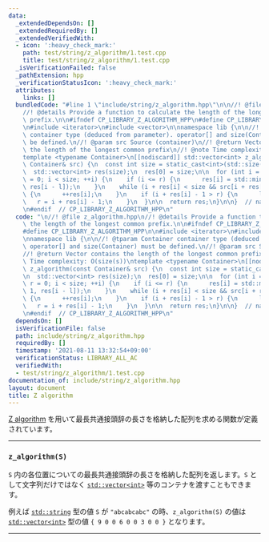 ```yaml
---
data:
  _extendedDependsOn: []
  _extendedRequiredBy: []
  _extendedVerifiedWith:
  - icon: ':heavy_check_mark:'
    path: test/string/z_algorithm/1.test.cpp
    title: test/string/z_algorithm/1.test.cpp
  _isVerificationFailed: false
  _pathExtension: hpp
  _verificationStatusIcon: ':heavy_check_mark:'
  attributes:
    links: []
  bundledCode: "#line 1 \"include/string/z_algorithm.hpp\"\n\n//! @file z_algorithm.hpp\n\
    //! @details Provide a function to calculate the length of the longest common\
    \ prefix.\n\n#ifndef CP_LIBRARY_Z_ALGORITHM_HPP\n#define CP_LIBRARY_Z_ALGORITHM_HPP\n\
    \n#include <iterator>\n#include <vector>\n\nnamespace lib {\n\n//! @tparam Container\
    \ container type (deduced from parameter). operator[] and size(Container) must\
    \ be defined.\n//! @param src Source (container)\n//! @return Vector contains\
    \ the length of the longest common prefix\n//! @note Time complexity: O(size(s))\n\
    template <typename Container>\n[[nodiscard]] std::vector<int> z_algorithm(const\
    \ Container& src) {\n  const int size = static_cast<int>(std::size(src));\n\n\
    \  std::vector<int> res(size);\n  res[0] = size;\n\n  for (int i = 1, l = 0, r\
    \ = 0; i < size; ++i) {\n    if (i <= r) {\n      res[i] = std::min(r - i + 1,\
    \ res[i - l]);\n    }\n    while (i + res[i] < size && src[i + res[i]] == src[res[i]])\
    \ {\n      ++res[i];\n    }\n    if (i + res[i] - 1 > r) {\n      l = i;\n   \
    \   r = i + res[i] - 1;\n    }\n  }\n\n  return res;\n}\n\n}  // namespace lib\n\
    \n#endif  // CP_LIBRARY_Z_ALGORITHM_HPP\n"
  code: "\n//! @file z_algorithm.hpp\n//! @details Provide a function to calculate\
    \ the length of the longest common prefix.\n\n#ifndef CP_LIBRARY_Z_ALGORITHM_HPP\n\
    #define CP_LIBRARY_Z_ALGORITHM_HPP\n\n#include <iterator>\n#include <vector>\n\
    \nnamespace lib {\n\n//! @tparam Container container type (deduced from parameter).\
    \ operator[] and size(Container) must be defined.\n//! @param src Source (container)\n\
    //! @return Vector contains the length of the longest common prefix\n//! @note\
    \ Time complexity: O(size(s))\ntemplate <typename Container>\n[[nodiscard]] std::vector<int>\
    \ z_algorithm(const Container& src) {\n  const int size = static_cast<int>(std::size(src));\n\
    \n  std::vector<int> res(size);\n  res[0] = size;\n\n  for (int i = 1, l = 0,\
    \ r = 0; i < size; ++i) {\n    if (i <= r) {\n      res[i] = std::min(r - i +\
    \ 1, res[i - l]);\n    }\n    while (i + res[i] < size && src[i + res[i]] == src[res[i]])\
    \ {\n      ++res[i];\n    }\n    if (i + res[i] - 1 > r) {\n      l = i;\n   \
    \   r = i + res[i] - 1;\n    }\n  }\n\n  return res;\n}\n\n}  // namespace lib\n\
    \n#endif  // CP_LIBRARY_Z_ALGORITHM_HPP\n"
  dependsOn: []
  isVerificationFile: false
  path: include/string/z_algorithm.hpp
  requiredBy: []
  timestamp: '2021-08-11 13:32:54+09:00'
  verificationStatus: LIBRARY_ALL_AC
  verifiedWith:
  - test/string/z_algorithm/1.test.cpp
documentation_of: include/string/z_algorithm.hpp
layout: document
title: Z algorithm
---
```


[Z algorithm](https://codeforces.com/blog/entry/3107) を用いて最長共通接頭辞の長さを格納した配列を求める関数が定義されています。

---

### `z_algorithm(S)`

`S` 内の各位置についての最長共通接頭辞の長さを格納した配列を返します。`S` として文字列だけではなく [`std::vector<int>`](https://cpprefjp.github.io/reference/vector/vector.html) 等のコンテナを渡すこともできます。

例えば [`std::string`](https://cpprefjp.github.io/reference/string/basic_string.html) 型の値 `S` が `"abcabcabc"` の時、`z_algorithm(S)` の値は [`std::vector<int>`](https://cpprefjp.github.io/reference/vector/vector.html) 型の値 `{ 9 0 0 6 0 0 3 0 0 }` となります。

---
